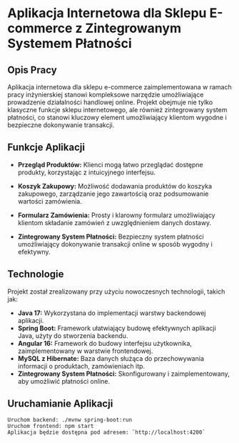 # Aplikacja Internetowa dla Sklepu E-commerce z Zintegrowanym Systemem Płatności

## Opis Pracy

Aplikacja internetowa dla sklepu e-commerce zaimplementowana w ramach pracy inżynierskiej stanowi kompleksowe narzędzie umożliwiające prowadzenie działalności handlowej online. Projekt obejmuje nie tylko klasyczne funkcje sklepu internetowego, ale również zintegrowany system płatności, co stanowi kluczowy element umożliwiający klientom wygodne i bezpieczne dokonywanie transakcji.

## Funkcje Aplikacji

- **Przegląd Produktów:** Klienci mogą łatwo przeglądać dostępne produkty, korzystając z intuicyjnego interfejsu.

- **Koszyk Zakupowy:** Możliwość dodawania produktów do koszyka zakupowego, zarządzanie jego zawartością oraz podsumowanie wartości zamówienia.

- **Formularz Zamówienia:** Prosty i klarowny formularz umożliwiający klientom składanie zamówień z uwzględnieniem danych dostawy.

- **Zintegrowany System Płatności:** Bezpieczny system płatności umożliwiający dokonywanie transakcji online w sposób wygodny i efektywny.

## Technologie

Projekt został zrealizowany przy użyciu nowoczesnych technologii, takich jak:

- **Java 17:** Wykorzystana do implementacji warstwy backendowej aplikacji.
- **Spring Boot:** Framework ułatwiający budowę efektywnych aplikacji Java, użyty do stworzenia backendu.
- **Angular 16:** Framework do budowy interfejsu użytkownika, zaimplementowany w warstwie frontendowej.
- **MySQL z Hibernate:** Baza danych służąca do przechowywania informacji o produktach, zamówieniach itp.
- **Zintegrowany System Płatności:** Skonfigurowany i zaimplementowany, aby umożliwić płatności online.

## Uruchamianie Aplikacji

    Uruchom backend: ./mvnw spring-boot:run
    Uruchom frontend: npm start
    Aplikacja będzie dostępna pod adresem: `http://localhost:4200`
